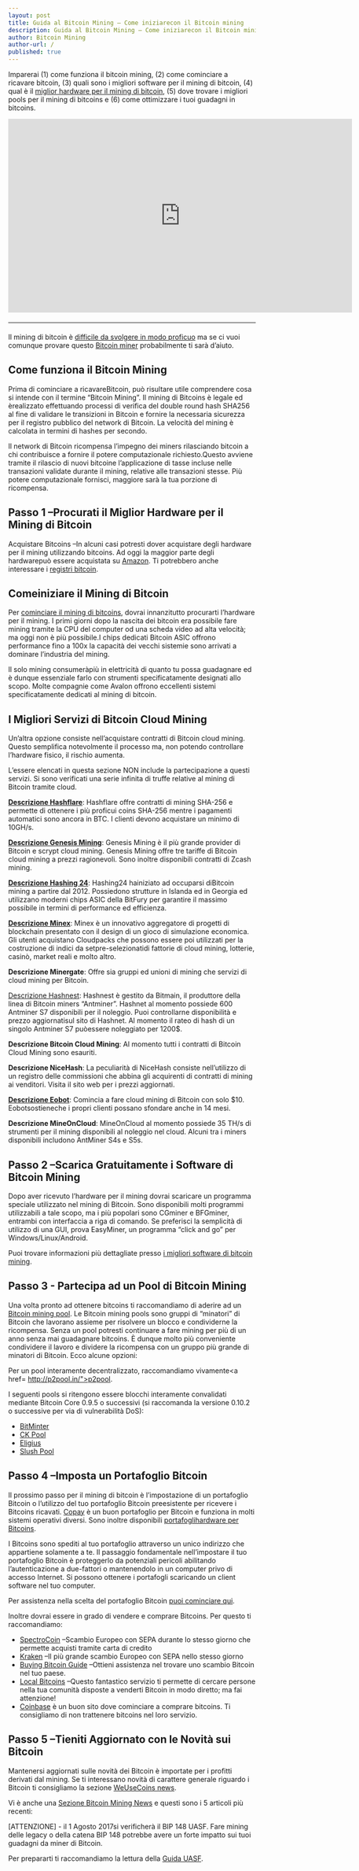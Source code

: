 ```yaml
---
layout: post
title: Guida al Bitcoin Mining – Come iniziarecon il Bitcoin mining
description: Guida al Bitcoin Mining – Come iniziarecon il Bitcoin mining
author: Bitcoin Mining
author-url: /
published: true
---
```


Imparerai (1) come funziona il bitcoin mining, (2) come cominciare a ricavare bitcoin, (3) quali sono i migliori software per il mining di bitcoin, (4) qual è il <a href="https://www.bitcoinmining.com/bitcoin-mining-hardware/">miglior hardware per il mining di bitcoin</a>, (5) dove trovare i migliori pools per il mining di bitcoins e (6) come ottimizzare i tuoi guadagni in bitcoins.
<center><iframe width="700" height="394" src="https://www.youtube.com/embed/GmOzih6I1zs" frameborder="0" allowfullscreen></iframe>
<hr style="width: 100%; margin: 20px 0; color: #eee;" /></center>
Il mining di bitcoin è <a href="https://www.bitcoinmining.com/bitcoin-mining-profitability/">difficile da svolgere in modo proficuo</a> ma se ci vuoi comunque provare questo <a href="http://geni.us/37CM">Bitcoin miner</a> probabilmente ti sarà d’aiuto. 

<h2>Come funziona il Bitcoin Mining </h2>

Prima di cominciare a ricavareBitcoin, può risultare utile comprendere cosa si intende con il termine “Bitcoin Mining”. Il mining di Bitcoins è legale ed èrealizzato effettuando processi di verifica del double round hash SHA256 al fine di validare le transizioni in Bitcoin e fornire la necessaria sicurezza per il registro pubblico del network di Bitcoin. La velocità del mining è calcolata in termini di hashes per secondo.

Il network di Bitcoin ricompensa l’impegno dei miners rilasciando bitcoin a chi contribuisce a fornire il potere computazionale richiesto.Questo avviene tramite il rilascio di nuovi bitcoine l’applicazione di tasse incluse nelle transazioni validate durante il mining, relative alle transazioni stesse. Più potere computazionale fornisci, maggiore sarà la tua porzione di ricompensa.

<h2>Passo 1 –Procurati il Miglior Hardware per il Mining di Bitcoin</h2>

Acquistare Bitcoins –In alcuni casi potresti dover acquistare degli hardware per il mining utilizzando bitcoins. Ad oggi la maggior parte degli hardwarepuò essere acquistata su <a href="http://geni.us/37CM">Amazon</a>. Ti potrebbero anche interessare i <a href="http://www.bitcoincharts.com/">registri bitcoin</a>. 

<h2>Comeiniziare il Mining di Bitcoin</h2>

Per <a href="https://www.bitcoinmining.com/bitcoin-mining-for-beginners-how-to-mine-bitcoins/">cominciare il mining di bitcoins</a>, dovrai innanzitutto procurarti l’hardware per il mining. I primi giorni dopo la nascita dei bitcoin era possibile fare mining tramite la CPU del computer od una scheda video ad alta velocità; ma oggi non è più possibile.I chips dedicati Bitcoin ASIC offrono performance fino a 100x la capacità dei vecchi sistemie sono arrivati a dominare l’industria del mining.

Il solo mining consumeràpiù in elettricità di quanto tu possa guadagnare ed è dunque essenziale farlo con strumenti specificatamente designati allo scopo. Molte compagnie come Avalon offrono eccellenti sistemi specificatamente dedicati al mining di bitcoin.

<h2>I Migliori Servizi di Bitcoin Cloud Mining</h2>

Un’altra opzione consiste nell’acquistare contratti di Bitcoin cloud mining. Questo semplifica notevolmente il processo ma, non potendo controllare l’hardware fisico, il rischio aumenta.

L’essere elencati in questa sezione NON include la partecipazione a questi servizi. Si sono verificati una serie infinita di truffe relative al mining di Bitcoin tramite cloud.

<strong><a href="http://geni.us/hashflare">Descrizione Hashflare</a></strong>: Hashflare offre contratti di mining SHA-256 e permette di ottenere i più proficui coins SHA-256 mentre i pagamenti automatici sono ancora in BTC. I clienti devono acquistare un minimo di 10GH/s.

<strong><a href="http://geni.us/advendorgm">Descrizione Genesis Mining</a></strong>: Genesis Mining è il più grande provider di Bitcoin e scrypt cloud mining. Genesis Mining offre tre tariffe di Bitcoin cloud mining a prezzi ragionevoli. Sono inoltre disponibili contratti di Zcash mining.

<strong><a href="http://geni.us/hashing24"> Descrizione Hashing 24</a></strong>: Hashing24 hainiziato ad occuparsi diBitcoin mining a partire dal 2012. Possiedono strutture in Islanda ed in Georgia ed utilizzano moderni chips ASIC della BitFury per garantire il massimo possibile in termini di performance ed efficienza.

<strong><a href="http://geni.us/minex">Descrizione Minex</a></strong>: Minex è un innovativo aggregatore di progetti di blockchain presentato con il design di un gioco di simulazione economica. Gli utenti acquistano Cloudpacks che possono essere poi utilizzati per la costruzione di indici da setpre-selezionatidi fattorie di cloud mining, lotterie, casinò, market reali e molto altro.

<strong>Descrizione Minergate</strong>: Offre sia gruppi ed unioni di mining che servizi di cloud mining per Bitcoin.

<a href="http://geni.us/advendorgm">Descrizione Hashnest</a>: Hashnest è gestito da Bitmain, il produttore della linea di Bitcoin miners “Antminer”. Hashnet al momento possiede 600 Antminer S7 disponibili per il noleggio. Puoi controllarne disponibilità e prezzo aggiornatisul sito di Hashnet. Al momento il rateo di hash di un singolo Antminer S7 puòessere noleggiato per 1200$.

<strong>Descrizione Bitcoin Cloud Mining</strong>: Al momento tutti i contratti di Bitcoin Cloud Mining sono esauriti. 

<strong>Descrizione NiceHash</strong>: La peculiarità di NiceHash consiste nell’utilizzo di un registro delle commissioni che abbina gli acquirenti di contratti di mining ai venditori. Visita il sito web per i prezzi aggiornati.

<strong><a href="http://geni.us/hashflare">Descrizione Eobot</a></strong>: Comincia a fare cloud mining di Bitcoin con solo $10. Eobotsostieneche i propri clienti possano sfondare anche in 14 mesi.

<strong>Descrizione MineOnCloud</strong>: MineOnCloud al momento possiede 35 TH/s di strumenti per il mining disponibili al noleggio nel cloud. Alcuni tra i miners disponibili includono AntMiner S4s e S5s.

<h2>Passo 2 –Scarica Gratuitamente i Software di Bitcoin Mining</h2>

Dopo aver ricevuto l’hardware per il mining dovrai scaricare un programma speciale utilizzato nel mining di Bitcoin. Sono disponibili molti programmi utilizzabili a tale scopo, ma i più popolari sono CGminer e BFGminer, entrambi con interfaccia a riga di comando. Se preferisci la semplicità di utilizzo di una GUI, prova EasyMiner, un programma “click and go” per Windows/Linux/Android.

Puoi trovare informazioni più dettagliate presso <a href="https://www.bitcoinmining.com/bitcoin-mining-software/">i migliori software di bitcoin mining</a>.

<h2>Passo 3 - Partecipa ad un Pool di Bitcoin Mining</h2>

Una volta pronto ad ottenere bitcoins ti raccomandiamo di aderire ad un <a href="https://www.bitcoinmining.com/bitcoin-mining-pools/">Bitcoin mining pool</a>. Le Bitcoin mining pools sono gruppi di “minatori” di Bitcoin che lavorano assieme per risolvere un blocco e condividerne la ricompensa. Senza un pool potresti continuare a fare mining per più di un anno senza mai guadagnare bitcoins. È dunque molto più conveniente condividere il lavoro e dividere la ricompensa con un gruppo più grande di minatori di Bitcoin. Ecco alcune opzioni:

Per un pool interamente decentralizzato, raccomandiamo vivamente<a href= http://p2pool.in/">p2pool</a>.

I seguenti pools si ritengono essere blocchi interamente convalidati mediante Bitcoin Core 0.9.5 o successivi (si raccomanda la versione 0.10.2 o successive per via di vulnerabilità DoS):

<ul>
<li><a href="https://bitminter.com/">BitMinter</a></li>
<li><a href="http://www.kano.is/">CK Pool</a></li>
<li><a href="http://eligius.st/~gateway/">Eligius</a></li>
<li><a href="https://en.bitcoin.it/wiki/Bitcoin_Pooled_Mining">Slush Pool</a></li>
</ul>
 
<h2>Passo 4 –Imposta un Portafoglio Bitcoin</h2>

Il prossimo passo per il mining di bitcoin è l’impostazione di un portafoglio Bitcoin o l’utilizzo del tuo portafoglio Bitcoin preesistente per ricevere i Bitcoins ricavati. <a href="http://geni.us/copay">Copay</a> è un buon portafoglio per Bitcoin e funziona in molti sistemi operativi diversi. Sono inoltre disponibili <a href="http://geni.us/ledger">portafoglihardware per Bitcoins</a>.

I Bitcoins sono spediti al tuo portafoglio attraverso un unico indirizzo che appartiene solamente a te. Il passaggio fondamentale nell’impostare il tuo portafoglio Bitcoin è proteggerlo da potenziali pericoli abilitando l’autenticazione a due-fattori o mantenendolo in un computer privo di accesso Internet. Si possono ottenere i portafogli scaricando un client software nel tuo computer.

Per assistenza nella scelta del portafoglio Bitcoin <a href="https://www.weusecoins.com/en/find-the-best-bitcoin-wallet/">puoi cominciare qui</a>.

Inoltre dovrai essere in grado di vendere e comprare Bitcoins. Per questo ti raccomandiamo:
<ul>
<li><a href="http://geni.us/spectrocoin">SpectroCoin</a> –Scambio Europeo con SEPA durante lo stesso giorno che permette acquisti tramite carta di credito</li>
<li><a href="https://www.kraken.com/">Kraken</a> –Il più grande scambio Europeo con SEPA nello stesso giorno</li>
<li><a href="https://www.weusecoins.com/en/how-buy-bitcoins-online-best-bitcoin-exchange-rate-bitcoin-price/">Buying Bitcoin Guide</a> –Ottieni assistenza nel trovare uno scambio Bitcoin nel tuo paese. </li>
<li><a href="http://geni.us/localbitcoins">Local Bitcoins</a> –Questo fantastico servizio ti permette di cercare persone nella tua comunità disposte a venderti Bitcoin in modo diretto; ma fai attenzione! </li>
<li><a href="http://geni.us/coinbase">Coinbase</a> è un buon sito dove cominciare a comprare bitcoins. Ti consigliamo di non trattenere bitcoins nel loro servizio. </li>
</ul>

<h2>Passo 5 –Tieniti Aggiornato con le Novità sui Bitcoin</h2>
Mantenersi aggiornati sulle novità dei Bitcoin è importate per i profitti derivati dal mining. Se ti interessano novità di carattere generale riguardo i Bitcoin ti consigliamo la sezione <a href="https://www.weusecoins.com/news/">WeUseCoins news</a>.

Vi è anche una <a href="https://www.bitcoinmining.com/news/">Sezione Bitcoin Mining News</a> e questi sono i 5 articoli più recenti:

[ATTENZIONE] - il 1 Agosto 2017si verificherà il BIP 148 UASF. Fare mining delle legacy o della catena BIP 148 potrebbe avere un forte impatto sui tuoi guadagni da miner di Bitcoin. 

Per prepararti ti raccomandiamo la lettura della <a href="https://www.weusecoins.com/uasf-guide/">Guida UASF</a>.

